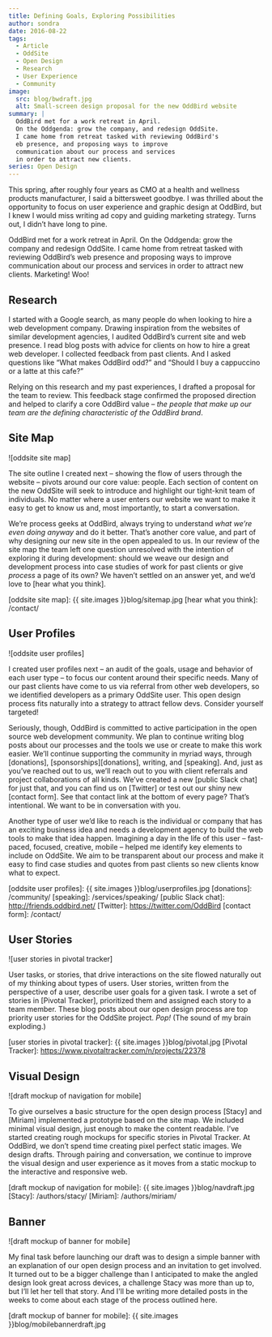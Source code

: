 ```yaml
---
title: Defining Goals, Exploring Possibilities
author: sondra
date: 2016-08-22
tags:
  - Article
  - OddSite
  - Open Design
  - Research
  - User Experience
  - Community
image:
  src: blog/bwdraft.jpg
  alt: Small-screen design proposal for the new OddBird website
summary: |
  OddBird met for a work retreat in April.
  On the Oddgenda: grow the company, and redesign OddSite.
  I came home from retreat tasked with reviewing OddBird's
  eb presence, and proposing ways to improve
  communication about our process and services
  in order to attract new clients.
series: Open Design
---
```


This spring, after roughly four years as CMO at a health and wellness
products manufacturer, I said a bittersweet goodbye. I was thrilled
about the opportunity to focus on user experience and graphic design at
OddBird, but I knew I would miss writing ad copy and guiding marketing
strategy. Turns out, I didn’t have long to pine.

OddBird met for a work retreat in April. On the Oddgenda: grow the
company and redesign OddSite. I came home from retreat tasked with
reviewing OddBird’s web presence and proposing ways to improve
communication about our process and services in order to attract new
clients. Marketing! Woo!

## Research

I started with a Google search, as many people do when looking to hire a
web development company. Drawing inspiration from the websites of
similar development agencies, I audited OddBird’s current site and web
presence. I read blog posts with advice for clients on how to hire a
great web developer. I collected feedback from past clients. And I asked
questions like “What makes OddBird odd?” and “Should I buy a cappuccino
or a latte at this cafe?”

Relying on this research and my past experiences, I drafted a proposal
for the team to review. This feedback stage confirmed the proposed
direction and helped to clarify a core OddBird value – *the people that
make up our team are the defining characteristic of the OddBird brand*.

## Site Map

![oddsite site map]

The site outline I created next – showing the flow of users through the
website – pivots around our core value: people. Each section of content
on the new OddSite will seek to introduce and highlight our tight-knit
team of individuals. No matter where a user enters our website we want
to make it easy to get to know us and, most importantly, to start a
conversation.

We’re process geeks at OddBird, always trying to understand *what we’re
even doing anyway* and do it better. That’s another core value, and part
of why designing our new site in the open appealed to us. In our review
of the site map the team left one question unresolved with the intention
of exploring it during development: should we weave our design and
development process into case studies of work for past clients or give
*process* a page of its own? We haven’t settled on an answer yet, and
we’d love to [hear what you think].

[oddsite site map]: {{ site.images }}blog/sitemap.jpg
[hear what you think]: /contact/

## User Profiles

![oddsite user profiles]

I created user profiles next – an audit of the goals, usage and behavior
of each user type – to focus our content around their specific needs.
Many of our past clients have come to us via referral from other web
developers, so we identified developers as a primary OddSite user. This
open design process fits naturally into a strategy to attract fellow
devs. Consider yourself targeted!

Seriously, though, OddBird is committed to active participation in the
open source web development community. We plan to continue writing blog
posts about our processes and the tools we use or create to make this
work easier. We’ll continue supporting the community in myriad ways,
through [donations], [sponsorships][donations], writing, and [speaking].
And, just as you’ve reached out to us, we’ll reach out to you with
client referrals and project collaborations of all kinds. We’ve created
a new [public Slack chat] for just that, and you can find us on
[Twitter] or test out our shiny new [contact form]. See that contact
link at the bottom of every page? That’s intentional. We want to be in
conversation with you.

Another type of user we’d like to reach is the individual or company
that has an exciting business idea and needs a development agency to
build the web tools to make that idea happen. Imagining a day in the
life of this user – fast-paced, focused, creative, mobile – helped me
identify key elements to include on OddSite. We aim to be transparent
about our process and make it easy to find case studies and quotes from
past clients so new clients know what to expect.

[oddsite user profiles]: {{ site.images }}blog/userprofiles.jpg
[donations]: /community/
[speaking]: /services/speaking/
[public Slack chat]: http://friends.oddbird.net/
[Twitter]: https://twitter.com/OddBird
[contact form]: /contact/

## User Stories

![user stories in pivotal tracker]

User tasks, or stories, that drive interactions on the site flowed
naturally out of my thinking about types of users. User stories, written
from the perspective of a user, describe user goals for a given task. I
wrote a set of stories in [Pivotal Tracker], prioritized them and
assigned each story to a team member. These blog posts about our open
design process are top priority user stories for the OddSite project.
*Pop!* (The sound of my brain exploding.)

[user stories in pivotal tracker]: {{ site.images }}blog/pivotal.jpg
[Pivotal Tracker]: https://www.pivotaltracker.com/n/projects/22378

## Visual Design

![draft mockup of navigation for mobile]

To give ourselves a basic structure for the open design process [Stacy]
and [Miriam] implemented a prototype based on the site map. We included
minimal visual design, just enough to make the content readable. I’ve
started creating rough mockups for specific stories in Pivotal Tracker.
At OddBird, we don’t spend time creating pixel perfect static images. We
design drafts. Through pairing and conversation, we continue to improve
the visual design and user experience as it moves from a static mockup
to the interactive and responsive web.

[draft mockup of navigation for mobile]: {{ site.images }}blog/navdraft.jpg
[Stacy]: /authors/stacy/
[Miriam]: /authors/miriam/

## Banner

![draft mockup of banner for mobile]

My final task before launching our draft was to design a simple banner
with an explanation of our open design process and an invitation to get
involved. It turned out to be a bigger challenge than I anticipated to
make the angled design look great across devices, a challenge Stacy was
more than up to, but I’ll let her tell that story. And I'll be writing
more detailed posts in the weeks to come about each stage of the process
outlined here.

[draft mockup of banner for mobile]: {{ site.images }}blog/mobilebannerdraft.jpg
